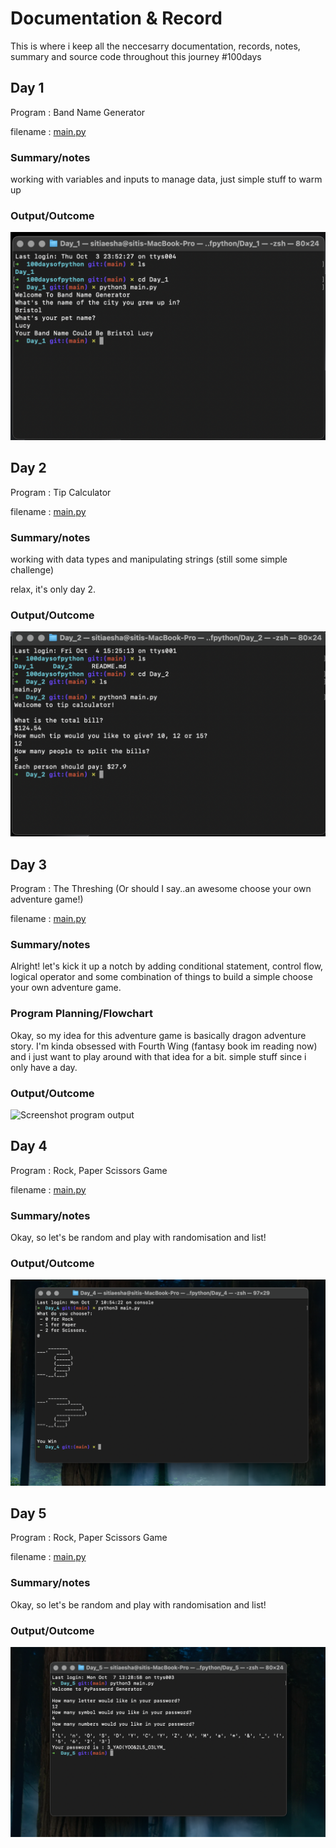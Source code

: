 # Documentation & Record

This is where i keep all the neccesarry documentation, records, notes, summary and source code throughout this journey #100days
## Day 1

Program : Band Name Generator 

filename : [main.py](Day_1/main.py)

### Summary/notes

working with variables and inputs to manage data, just simple stuff to warm up

### Output/Outcome
![Screenshot program output](Day_1/outputday_1.png)

## Day 2

Program : Tip Calculator

filename : [main.py](Day_2/main.py)

### Summary/notes

working with data types and manipulating strings (still some simple challenge) 

relax, it's only day 2.

### Output/Outcome
![Screenshot program output](Day_2/outputday_2.png)

## Day 3

Program : The Threshing (Or should I say..an awesome choose your own adventure game!)

filename : [main.py](Day_3/main.py)

### Summary/notes

Alright! let's kick it up a notch by adding conditional statement, control flow, logical operator and some combination of things to build a simple choose your own adventure game. 

### Program Planning/Flowchart

Okay, so my idea for this adventure game is basically dragon adventure story. I'm kinda obsessed with Fourth Wing (fantasy book im reading now) and i just want to play around with that idea for a bit. simple stuff since i only have a day. 



### Output/Outcome
![Screenshot program output](Day_3/outputday_3.png)

## Day 4

Program : Rock, Paper Scissors Game

filename : [main.py](Day_4/main.py)

### Summary/notes

Okay, so let's be random and play with randomisation and list!


### Output/Outcome
![Screenshot program output](Day_4/outputday_4.png)

## Day 5

Program : Rock, Paper Scissors Game

filename : [main.py](Day_5/main.py)

### Summary/notes

Okay, so let's be random and play with randomisation and list!


### Output/Outcome
![Screenshot program output](Day_5/outputday_5.png)

